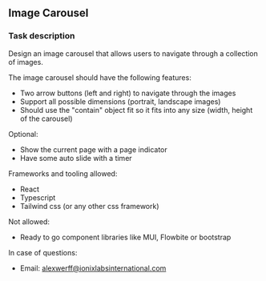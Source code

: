 ## Image Carousel

### Task description
Design an image carousel that allows users to navigate through a collection of images.

The image carousel should have the following features:

* Two arrow buttons (left and right) to navigate through the images
* Support all possible dimensions (portrait, landscape images)
* Should use the "contain" object fit so it fits into any size (width, height of the carousel)

Optional:
* Show the current page with a page indicator
* Have some auto slide with a timer
  

Frameworks and tooling allowed:
* React
* Typescript
* Tailwind css (or any other css framework)

Not allowed:
* Ready to go component libraries like MUI, Flowbite or bootstrap

In case of questions:
* Email: alexwerff@ionixlabsinternational.com
